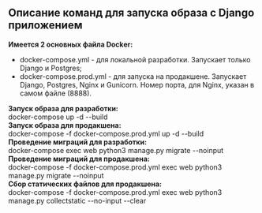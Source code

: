 ## Описание команд для запуска образа с Django приложением  
**Имеется 2 основных файла Docker:** 
- docker-compose.yml - для локальной разработки. Запускает только Django и Postgres;
- docker-compose.prod.yml - для запуска на продакшене. Запускает Django, Postgres, Nginx и Gunicorn. 
Номер порта, для Nginx, указан в самом файле (8888).

**Запуск образа для разработки:**  
docker-compose up -d --build  
**Запуск образа для продакшена:**  
docker-compose -f docker-compose.prod.yml up -d --build  
**Проведение миграций для разработки:**  
docker-compose exec web python3 manage.py migrate --noinput  
**Проведение миграций для продакшена:**  
docker-compose -f docker-compose.prod.yml exec web python3 manage.py migrate --noinput  
**Cбор статических файлов для продакшена:**  
docker-compose -f docker-compose.prod.yml exec web python3 manage.py collectstatic --no-input --clear   
